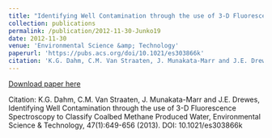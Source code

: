 ```yaml
---
title: "Identifying Well Contamination through the use of 3-D Fluorescence Spectroscopy to Classify Coalbed Methane Produced Water"
collection: publications
permalink: /publication/2012-11-30-Junko19
date: 2012-11-30
venue: 'Environmental Science &amp; Technology'
paperurl: 'https://pubs.acs.org/doi/10.1021/es303866k'
citation: 'K.G. Dahm, C.M. Van Straaten, J. Munakata-Marr and J.E. Drewes, Identifying Well Contamination through the use of 3-D Fluorescence Spectroscopy to Classify Coalbed Methane Produced Water, Environmental Science &amp; Technology, 47(1):649-656 (2013). DOI: 10.1021/es303866k'
---
```


<a href='https://pubs.acs.org/doi/10.1021/es303866k'>Download paper here</a>

Citation: K.G. Dahm, C.M. Van Straaten, J. Munakata-Marr and J.E. Drewes, Identifying Well Contamination through the use of 3-D Fluorescence Spectroscopy to Classify Coalbed Methane Produced Water, Environmental Science & Technology, 47(1):649-656 (2013). DOI: 10.1021/es303866k